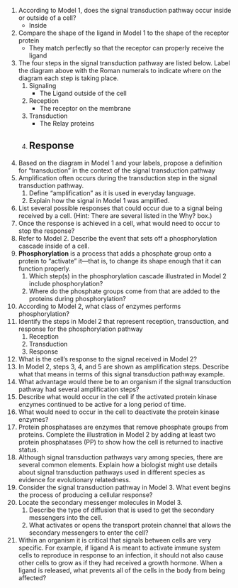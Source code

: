 1. According to Model 1, does the signal transduction pathway occur inside or outside of a cell?
	- Inside
2. Compare the shape of the ligand in Model 1 to the shape of the receptor protein
	- They match perfectly so that the receptor can properly receive the ligand
3. The four steps in the signal transduction pathway are listed below. Label the diagram above with the Roman numerals to indicate where on the diagram each step is taking place.
	1. Signaling
		- The Ligand outside of the cell
	2. Reception
		- The receptor on the membrane
	3. Transduction
		- The Relay proteins
	4. Response
		- 
4. Based on the diagram in Model 1 and your labels, propose a definition for “transduction” in the context of the signal transduction pathway
5. Amplification often occurs during the transduction step in the signal transduction pathway.
	1. Define “amplification” as it is used in everyday language.
	2. Explain how the signal in Model 1 was amplified.
6. List several possible responses that could occur due to a signal being received by a cell. (Hint: There are several listed in the Why? box.)
7. Once the response is achieved in a cell, what would need to occur to stop the response?
8. Refer to Model 2. Describe the event that sets off a phosphorylation cascade inside of a cell.
9. **Phosphorylation** is a process that adds a phosphate group onto a protein to “activate” it—that is, to change its shape enough that it can function properly.
	1. Which step(s) in the phosphorylation cascade illustrated in Model 2 include phosphorylation?
	2. Where do the phosphate groups come from that are added to the proteins during phosphorylation?
10. According to Model 2, what class of enzymes performs phosphorylation?
11. Identify the steps in Model 2 that represent reception, transduction, and response for the phosphorylation pathway
	1. Reception
	2. Transduction
	3. Response
12. What is the cell’s response to the signal received in Model 2?
13. In Model 2, steps 3, 4, and 5 are shown as amplification steps. Describe what that means in terms of this signal transduction pathway example.
14. What advantage would there be to an organism if the signal transduction pathway had several amplification steps?
15. Describe what would occur in the cell if the activated protein kinase enzymes continued to be active for a long period of time.
16. What would need to occur in the cell to deactivate the protein kinase enzymes?
17. Protein phosphatases are enzymes that remove phosphate groups from proteins. Complete the illustration in Model 2 by adding at least two protein phosphatases (PP) to show how the cell is returned to inactive status.
18. Although signal transduction pathways vary among species, there are several common elements. Explain how a biologist might use details about signal transduction pathways used in different species as evidence for evolutionary relatedness.
19. Consider the signal transduction pathway in Model 3. What event begins the process of producing a cellular response?
20. Locate the secondary messenger molecules in Model 3.
	1. Describe the type of diffusion that is used to get the secondary messengers into the cell.
	2. What activates or opens the transport protein channel that allows the secondary messengers to enter the cell?
21. Within an organism it is critical that signals between cells are very specific. For example, if ligand A is meant to activate immune system cells to reproduce in response to an infection, it should not also cause other cells to grow as if they had received a growth hormone. When a ligand is released, what prevents all of the cells in the body from being affected? 